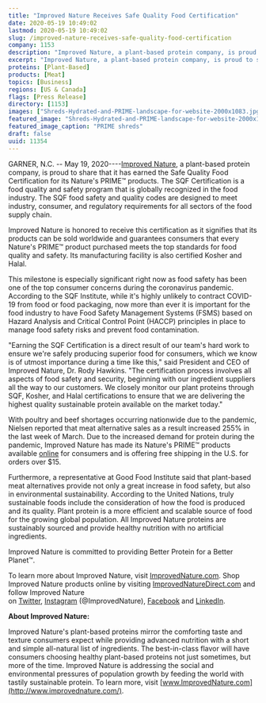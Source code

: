 ```yaml
---
title: "Improved Nature Receives Safe Quality Food Certification"
date: 2020-05-19 10:49:02
lastmod: 2020-05-19 10:49:02
slug: /improved-nature-receives-safe-quality-food-certification
company: 1153
description: "Improved Nature, a plant-based protein company, is proud to share that it has earned the Safe Quality Food Certification for its Nature’s PRIME™ products."
excerpt: "Improved Nature, a plant-based protein company, is proud to share that it has earned the Safe Quality Food Certification for its Nature’s PRIME™ products."
proteins: [Plant-Based]
products: [Meat]
topics: [Business]
regions: [US & Canada]
flags: [Press Release]
directory: [1153]
images: ["Shreds-Hydrated-and-PRIME-landscape-for-website-2000x1083.jpg"]
featured_image: "Shreds-Hydrated-and-PRIME-landscape-for-website-2000x1083.jpg"
featured_image_caption: "PRIME shreds"
draft: false
uuid: 11354
---
```

GARNER, N.C. -- May 19, 2020----[Improved
Nature](https://improvednature.com/), a plant-based protein company, is
proud to share that it has earned the Safe Quality Food Certification
for its Nature's PRIME™ products. The SQF Certification is a food
quality and safety program that is globally recognized in the food
industry. The SQF food safety and quality codes are designed to meet
industry, consumer, and regulatory requirements for all sectors of the
food supply chain.

Improved Nature is honored to receive this certification as it signifies
that its products can be sold worldwide and guarantees consumers that
every Nature's PRIME™ product purchased meets the top standards for food
quality and safety. Its manufacturing facility is also certified Kosher
and Halal.

This milestone is especially significant right now as food safety has
been one of the top consumer concerns during the coronavirus pandemic.
According to the SQF Institute, while it's highly unlikely to contract
COVID-19 from food or food packaging, now more than ever it is important
for the food industry to have Food Safety Management Systems (FSMS)
based on Hazard Analysis and Critical Control Point (HACCP) principles
in place to manage food safety risks and prevent food contamination.

"Earning the SQF Certification is a direct result of our team's hard
work to ensure we're safely producing superior food for consumers, which
we know is of utmost importance during a time like this," said President
and CEO of Improved Nature, Dr. Rody Hawkins. "The certification process
involves all aspects of food safety and security, beginning with our
ingredient suppliers all the way to our customers. We closely monitor
our plant proteins through SQF, Kosher, and Halal certifications to
ensure that we are delivering the highest quality sustainable protein
available on the market today."

With poultry and beef shortages occurring nationwide due to the
pandemic, Nielsen reported that meat alternative sales as a result
increased 255% in the last week of March. Due to the increased demand
for protein during the pandemic, Improved Nature has made its Nature's
PRIME™ products
available [online](https://improvednaturedirect.com/) for consumers and
is offering free shipping in the U.S. for orders over \$15.

Furthermore, a representative at Good Food Institute said that
plant-based meat alternatives provide not only a great increase in food
safety, but also in environmental sustainability. According to the
United Nations, truly sustainable foods include the consideration of how
the food is produced and its quality. Plant protein is a more efficient
and scalable source of food for the growing global population. All
Improved Nature proteins are sustainably sourced and provide healthy
nutrition with no artificial ingredients.

Improved Nature is committed to providing Better Protein for a Better
Planet™.

To learn more about Improved Nature,
visit [ImprovedNature.com](https://improvednature.com/). Shop Improved
Nature products online by
visiting [ImprovedNatureDirect.com](http://www.improvednaturedirect.com/) and
follow Improved Nature
on [Twitter](https://twitter.com/ImprovedNature), [Instagram](https://www.instagram.com/improvednature/) (@ImprovedNature), [Facebook](https://www.facebook.com/ImprovedNature/) and [LinkedIn](https://www.linkedin.com/company/improved-nature/).

**About Improved Nature:**

Improved Nature's plant-based proteins mirror the comforting taste and
texture consumers expect while providing advanced nutrition with a short
and simple all-natural list of ingredients. The best-in-class flavor
will have consumers choosing healthy plant-based proteins not just
sometimes, but more of the time. Improved Nature is addressing the
social and environmental pressures of population growth by feeding the
world with tastily sustainable protein. To learn more,
visit [www.ImprovedNature.com](http://www.improvednature.com/).
